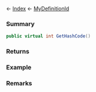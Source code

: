 ← [Index](Api-Index) ← [MyDefinitionId](VRage.Game.MyDefinitionId)

### Summary

```csharp
public virtual int GetHashCode()
```

### Returns

### Example

### Remarks

